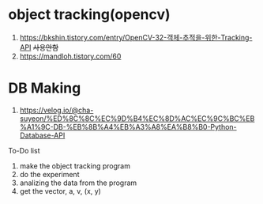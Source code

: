 # object tracking(opencv)
1. https://bkshin.tistory.com/entry/OpenCV-32-객체-추적을-위한-Tracking-API ~~사용안함~~
2. https://mandloh.tistory.com/60

# DB Making
1. https://velog.io/@cha-suyeon/%ED%8C%8C%EC%9D%B4%EC%8D%AC%EC%9C%BC%EB%A1%9C-DB-%EB%8B%A4%EB%A3%A8%EA%B8%B0-Python-Database-API

To-Do list
1. make the object tracking program
2. do the experiment
3. analizing the data from the program
4. get the vector, a, v, (x, y)
